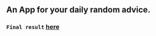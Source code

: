 ## An App for your daily random advice.

### `Final result` <a href="https://advice-app-app.surge.sh/" target="_blank">here</a>